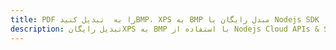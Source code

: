 ---title: PDF را به  تبدیل کنیدBMP، XPS به BMP مبدل رایگان یا Nodejs SDKdescription: تبدیل رایگانXPS به BMP با استفاده از Nodejs Cloud APIs & SDK همچنین اسناد PDF را در Cloud ایجاد، ویرایش و رندر کنید.---